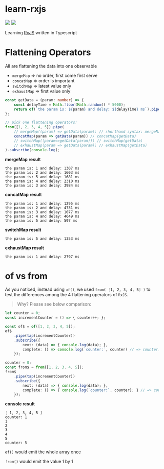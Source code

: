 # learn-rxjs

![](https://img.shields.io/badge/rxjs-6.5.4-ff69b4) ![](https://img.shields.io/badge/typescript-4.5.4-blue)

Learning [RxJS](https://rxjs.dev) written in Typescript

# Flattening Operators

All are flattening the data into one observable

* `mergeMap` => no order, first come first serve
* `concatMap` => order is important
* `switchMap` => latest value only
* `exhaustMap` => first value only

```ts
const getData = (param: number) => {
    const delayTime = Math.floor(Math.random() * 5000);
    return of(`the param is: ${param} and delay: ${delayTime} ms`).pipe(delay(delayTime));
};

// pick one flattening operators:
from([1, 2, 3, 4, 5]).pipe(
    // mergeMap((param) => getData(param)) // shorthand syntax: mergeMap(getData),
    concatMap(param => getData(param)) // concatMap(getData)
    // switchMap((param=>getData(param))) // switchMap(getData)
    // exhaustMap(param => getData(param)) // exhaustMap(getData)
).subscribe(console.log);
```

**mergeMap result**

```
the param is: 1 and delay: 1307 ms
the param is: 2 and delay: 1603 ms
the param is: 5 and delay: 1681 ms
the param is: 4 and delay: 2310 ms
the param is: 3 and delay: 3984 ms
```

**concatMap result**

```
the param is: 1 and delay: 1295 ms
the param is: 2 and delay: 4731 ms
the param is: 3 and delay: 1077 ms
the param is: 4 and delay: 4649 ms
the param is: 5 and delay: 597 ms
```

**switchMap result**

```
the param is: 5 and delay: 1353 ms
```

**exhaustMap result**

```
the param is: 1 and delay: 2797 ms
```


# of vs from

As you noticed, instead using `of()`, we used `from( [1, 2, 3, 4, 5] )` to test the differences among the 4 flattening operators of `RxJS`. 

> Why? Please see below comparison:

```ts
let counter = 0;
const incrementCounter = () => { counter++; };

const of$ = of([1, 2, 3, 4, 5]);
of$
    .pipe(tap(incrementCounter))
    .subscribe({
        next: (data) => { console.log(data); },
        complete: () => console.log(`counter:`, counter) // => counter: 1
    });

counter = 0;
const from$ = from([1, 2, 3, 4, 5]);
from$
    .pipe(tap(incrementCounter))
    .subscribe({
        next: (data) => { console.log(data); },
        complete: () => { console.log(`counter:`, counter); } // => counter: 5
    });
```

**console result**

```
[ 1, 2, 3, 4, 5 ]
counter: 1
1
2
3
4
5
counter: 5
```

`of()` would emit the whole array once

`from()` would emit the value 1 by 1